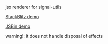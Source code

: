 jsx renderer for signal-utils

[StackBlitz demo](https://stackblitz.com/edit/github-rczk1z?file=src%2FApp.jsx)

[JSBin demo](https://jsbin.com/caguruw/4/edit?html,output)

warning!: it does not handle disposal of effects
